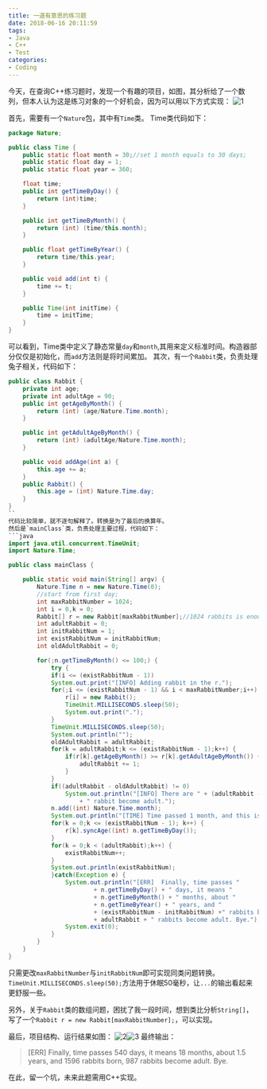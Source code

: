 ```yaml
---
title: 一道有意思的练习题
date: 2018-06-16 20:11:59
tags:
- Java
- C++
- Test
categories:
- Coding
---
```


今天，在查询C++练习题时，发现一个有趣的项目，如图，其分析给了一个数列，但本人认为这是练习对象的一个好机会，因为可以用以下方式实现：
![1]

<!--more-->
首先，需要有一个`Nature`包，其中有`Time`类。
Time类代码如下：
```java
package Nature;

public class Time {
	public static float month = 30;//set 1 month equals to 30 days;
	public static float day = 1;
	public static float year = 360;

	float time;
	public int getTimeByDay() {
		return (int)time;
	}

	public int getTimeByMonth() {
		return (int) (time/this.month);
	}

	public float getTimeByYear() {
		return time/this.year;
	}

	public void add(int t) {
		time += t;
	}

	public Time(int initTime) {
		time = initTime;
	}
}
```
可以看到，Time类中定义了静态常量`day`和`month`,其用来定义标准时间。构造器部分仅仅是初始化，而`add`方法则是将时间累加。
其次，有一个`Rabbit`类，负责处理兔子相关，代码如下：
```java
public class Rabbit {
	private int age;
	private int adultAge = 90;
	public int getAgeByMonth() {
		return (int) (age/Nature.Time.month);
	}

	public int getAdultAgeByMonth() {
		return (int) (adultAge/Nature.Time.month);
	}

	public void addAge(int a) {
		this.age += a;
	}
	public Rabbit() {
		this.age = (int) Nature.Time.day;
	}
}
``
代码比较简单，就不逐句解释了。转换是为了最后的换算年。
然后是`mainClass`类，负责处理主要过程，代码如下：
```java
import java.util.concurrent.TimeUnit;
import Nature.Time;

public class mainClass {

	public static void main(String[] argv) {
		Nature.Time n = new Nature.Time(0);
		//start from first day;
		int maxRabbitNumber = 1024;
		int i = 0,k = 0;
		Rabbit[] r = new Rabbit[maxRabbitNumber];//1024 rabbits is enough;
		int adultRabbit = 0;
		int initRabbitNum = 1;
		int existRabbitNum = initRabbitNum;
		int oldAdultRabbit = 0;

		for(;n.getTimeByMonth() <= 100;) {
			try {
  			if(i <= (existRabbitNum - 1))
  			System.out.print("[INFO] Adding rabbit in the r.");
  			for(;i <= (existRabbitNum - 1) && i < maxRabbitNumber;i++) {
  				r[i] = new Rabbit();
  				TimeUnit.MILLISECONDS.sleep(50);
  				System.out.print(".");
  			}
  			TimeUnit.MILLISECONDS.sleep(50);
  			System.out.println("");
  			oldAdultRabbit = adultRabbit;
  			for(k = adultRabbit;k <= (existRabbitNum - 1);k++) {
  				if(r[k].getAgeByMonth() >= r[k].getAdultAgeByMonth()) {
  					adultRabbit += 1;
  				}
  			}
  			if((adultRabbit - oldAdultRabbit) != 0)
  				System.out.println("[INFO] There are " + (adultRabbit - oldAdultRabbit)
  					+ " rabbit become adult.");
  			n.add((int) Nature.Time.month);
  			System.out.println("[TIME] Time passed 1 month, and this is "+ n.getTimeByMonth() +" month.");
  			for(k = 0;k <= (existRabbitNum - 1); k++) {
  				r[k].syncAge((int) n.getTimeByDay());
  			}
  			for(k = 0;k < (adultRabbit);k++) {
  				existRabbitNum++;
  			}
  			System.out.println(existRabbitNum);
			}catch(Exception e) {
				System.out.println("[ERR]  Finally, time passes "
						+ n.getTimeByDay() + " days, it means "
						+ n.getTimeByMonth() + " months, about "
						+ n.getTimeByYear() + " years, and "
						+ (existRabbitNum - initRabbitNum) +" rabbits born, "
						+ adultRabbit + " rabbits become adult. Bye.");
				System.exit(0);
			}		
		}
	}
}
```
只需更改`maxRabbitNumber`与`initRabbitNum`即可实现同类问题转换。`TimeUnit.MILLISECONDS.sleep(50);`方法用于休眠50毫秒，让`...`的输出看起来更舒服一些。

另外，关于`Rabbit`类的数组问题，困扰了我一段时间，想到类比分析`String[]`，写了一个`Rabbit r = new Rabbit[maxRabbitNumber];`，可以实现。

最后，项目结构、运行结果如图：
![2]![3]
最终输出：
> [ERR]  Finally, time passes 540 days, it means 18 months, about 1.5 years, and 1596 rabbits born, 987 rabbits become adult. Bye.



在此，留一个坑，未来此题需用C++实现。

[1]: http://7xju1y.com1.z0.glb.clouddn.com/20180616201519_RkUjPM_WX20180616-201510.png
[2]: http://7xju1y.com1.z0.glb.clouddn.com/20180616202700_gEx2og_WX20180616-202648.png
[3]: http://7xju1y.com1.z0.glb.clouddn.com/20180616231102_3GUJs4_WX20180616-231054.png
